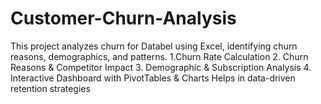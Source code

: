 # Customer-Churn-Analysis
This project analyzes churn for Databel  using Excel, identifying churn reasons, demographics, and patterns.  1.Churn Rate Calculation 2. Churn Reasons &amp; Competitor Impact 3. Demographic &amp; Subscription Analysis 4. Interactive Dashboard with PivotTables &amp; Charts  Helps in data-driven retention strategies
